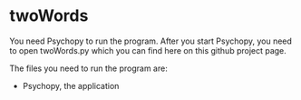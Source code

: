 # twoWords
You need Psychopy to run the program.
After you start Psychopy, you need to open
twoWords.py which you can find here on this github project page.

The files you need to run the program are:
* Psychopy, the application